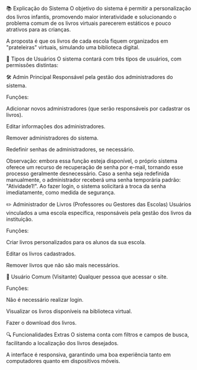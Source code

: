 📚 Explicação do Sistema
O objetivo do sistema é permitir a personalização dos livros infantis, promovendo maior interatividade e solucionando o problema comum de os livros virtuais parecerem estáticos e pouco atrativos para as crianças.

A proposta é que os livros de cada escola fiquem organizados em "prateleiras" virtuais, simulando uma biblioteca digital.

👥 Tipos de Usuários
O sistema contará com três tipos de usuários, com permissões distintas:

🛠️ Admin Principal
Responsável pela gestão dos administradores do sistema.

Funções:

Adicionar novos administradores (que serão responsáveis por cadastrar os livros).

Editar informações dos administradores.

Remover administradores do sistema.

Redefinir senhas de administradores, se necessário.

Observação: embora essa função esteja disponível, o próprio sistema oferece um recurso de recuperação de senha por e-mail, tornando esse processo geralmente desnecessário.
Caso a senha seja redefinida manualmente, o administrador receberá uma senha temporária padrão: "Atividade1!". Ao fazer login, o sistema solicitará a troca da senha imediatamente, como medida de segurança.

✏️ Administrador de Livros (Professores ou Gestores das Escolas)
Usuários vinculados a uma escola específica, responsáveis pela gestão dos livros da instituição.

Funções:

Criar livros personalizados para os alunos da sua escola.

Editar os livros cadastrados.

Remover livros que não são mais necessários.

👤 Usuário Comum (Visitante)
Qualquer pessoa que acessar o site.

Funções:

Não é necessário realizar login.

Visualizar os livros disponíveis na biblioteca virtual.

Fazer o download dos livros.

🔍 Funcionalidades Extras
O sistema conta com filtros e campos de busca, facilitando a localização dos livros desejados.

A interface é responsiva, garantindo uma boa experiência tanto em computadores quanto em dispositivos móveis.